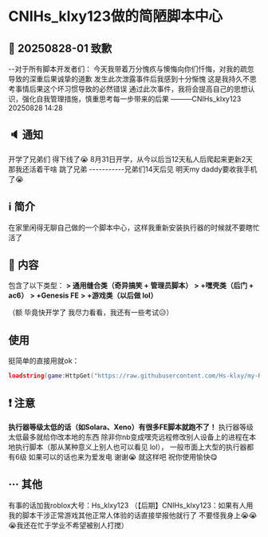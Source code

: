 # CNIHs_klxy123做的简陋脚本中心
## 🙇 20250828-01 致歉
--对于所有脚本开发者们： 今天我带着万分愧疚与懊悔向你们忏悔，对我的疏忽导致的深重后果诚挚的道歉 发生此次泄露事件后我感到十分惭愧 这是我持久不思考事情后果这个坏习惯导致的必然错误 通过此次事件，我将会提高自己的思想认识，强化自我管理措施，慎重思考每一步带来的后果  ———CNIHs_klxy123   20250828 14:28
## 🔈 通知
开学了兄弟们 得下线了😭 8月31日开学，从今以后当12天私人后爬起来更新2天 那我还活着干啥 跳了兄弟 -----------兄弟们14天后见 明天my daddy要收我手机了😭
## ℹ 简介
在家里闲得无聊自己做的一个脚本中心，这样我重新安装执行器的时候就不要瞎忙活了

## 📖 内容

包含了以下类型：
**> 通用缝合类（奇异搞笑 + 管理员脚本）**
**> +嘿壳类（后门 + ac6）**
**> +Genesis FE**
**> +游戏类（以后做 lol）**

（额 毕竟快开学了 我尽力看看，我还有一些考试😥）
## 使用
挺简单的直接用就ok：
```lua
loadstring(game:HttpGet("https://raw.githubusercontent.com/Hs-klxy/my-Roblox-UI/refs/heads/main/script.lua"))()
```
## ❗ 注意
**执行器等级太低的话（如Solara、Xeno）有很多FE脚本就跑不了！**
执行器等级太低最多就给你改本地的东西
除非你nb变成嘿壳远程修改别人设备上的进程在本地执行脚本（那从某种意义上别人也可以看见 lol），
一般市面上大型的执行器都有6级
如果可以的话也来为爱发电 谢谢😭
就这样吧 祝你使用愉快😋
## ··· 其他
有事的话加我roblox大号：Hs_klxy123
（【后期】CNIHs_klxy123：如果有人用我的脚本干涉正常游戏其他正常人体验的话直接举报他就行了 不要怪我身上😭😭😭我还在忙于学业不希望被别人打搅）
